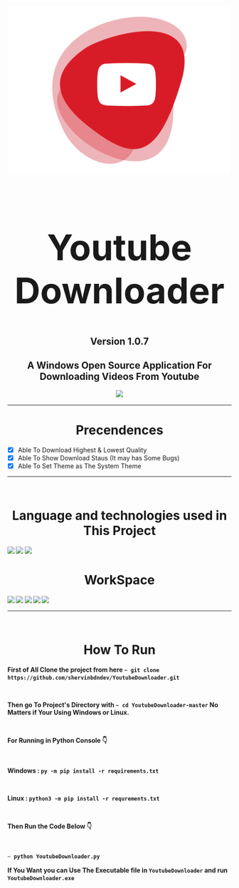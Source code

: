 <div align="center">
  <a href="https://github.com/shervinbdndev/CPUStatusChart">
    <img src="https://github.com/shervinbdndev/YoutubeDownloader/blob/master/src/images/logo%403x.png" alt="Logo" width="500">
  </a>
</div>
<h1 align='center' style="font-size:5rem"><b>Youtube Downloader</b></h1>
<h2 align='center'><b>Version 1.0.7</b></h2>
<h2 align='center'>
    A Windows Open Source Application For Downloading Videos From Youtube
</h2>
<div align='center'>
    <img src="https://github.com/shervinbdndev/YoutubeDownloader/blob/master/Preview/dl.gif.png"></img>
</div>
<hr>

<h1 align='center'><b>Precendences</b></h1>

- [x] Able To Download Highest & Lowest Quality
- [x] Able To Show Download Staus (It may has Some Bugs)
- [x] Able To Set Theme as The System Theme

<hr>
<br>
<h1 align='center'><b>Language and technologies used in This Project</h1>
<img src="https://img.shields.io/badge/Python-14354C?style=for-the-badge&logo=python&logoColor=white"></img>
<img src="https://img.shields.io/badge/Visual_Studio_Code-0078D4?style=for-the-badge&logo=visual%20studio%20code&logoColor=white"></img>
<img src="https://img.shields.io/badge/GitHub-100000?style=for-the-badge&logo=github&logoColor=white"></img>


<br>
<h1 align='center'><b>WorkSpace</h1>
<img src="https://img.shields.io/badge/Intel-Core_i5_10700K-0071C5?style=for-the-badge&logo=intel&logoColor=white"></img>
<img src="https://img.shields.io/badge/NVIDIA-RTX2060 OC-76B900?style=for-the-badge&logo=nvidia&logoColor=white"></img>
<img src="https://img.shields.io/badge/Windows-0078D6?style=for-the-badge&logo=windows&logoColor=white"></img>
<img src="https://img.shields.io/badge/Linux-FCC624?style=for-the-badge&logo=linux&logoColor=black"></img>
<img src="https://img.shields.io/badge/Ubuntu-E95420?style=for-the-badge&logo=ubuntu&logoColor=white"></img>
<hr>


<br>

<h1 align='center'><b>How To Run</b></h1>

First of All Clone the project from here  ``~ git clone https://github.com/shervinbdndev/YoutubeDownloader.git``

<br>

Then go To Project's Directory with  ``~ cd YoutubeDownloader-master`` No Matters if Your Using Windows or Linux.

<br>

For Running in Python Console 👇

<br>

Windows : `` py -m pip install -r requirements.txt ``

<br>

Linux : `` python3 -m pip install -r requrements.txt ``

<br>

Then Run the Code Below 👇

<br>

```py
~ python YoutubeDownloader.py
```

If You Want you can Use The Executable file in `` YoutubeDownloader `` and run `` YoutubeDownloader.exe ``